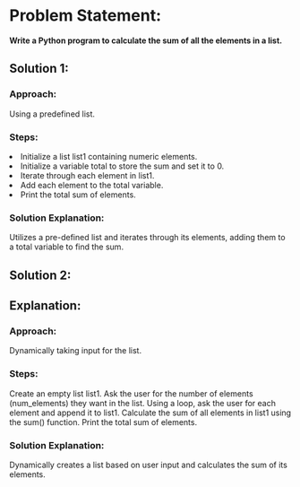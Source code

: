 <h1>Problem Statement:</h1>
<b>Write a Python program to calculate the sum of all the elements in a list.
</b>

<h2>Solution 1:</h2>

<h3>Approach: </h3>Using a predefined list.


<h3>Steps:</h3>

<li>Initialize a list list1 containing numeric elements.</li>
<li>Initialize a variable total to store the sum and set it to 0.</li>
<li>Iterate through each element in list1.</li>
<li>Add each element to the total variable.</li>
<li>Print the total sum of elements.</li>


<h3>Solution Explanation: </h3>
Utilizes a pre-defined list and iterates through its elements, adding them to a total variable to find the sum.

<h2>Solution 2:</h2>

<h2>Explanation:</h2>
<h3>Approach: </h3>
Dynamically taking input for the list.

<h3>Steps:</h3>
Create an empty list list1.
Ask the user for the number of elements (num_elements) they want in the list.
Using a loop, ask the user for each element and append it to list1.
Calculate the sum of all elements in list1 using the sum() function.
Print the total sum of elements.

<h3>Solution Explanation: </h3>
Dynamically creates a list based on user input and calculates the sum of its elements.


